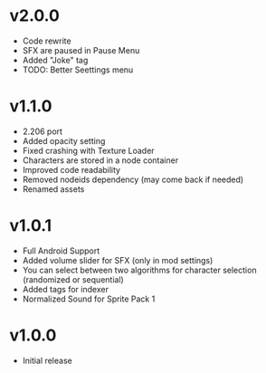# v2.0.0

 * Code rewrite
 * SFX are paused in Pause Menu
 * Added "Joke" tag
 * TODO: Better Seettings menu

# v1.1.0

 * 2.206 port
 * Added opacity setting
 * Fixed crashing with Texture Loader
 * Characters are stored in a node container
 * Improved code readability
 * Removed nodeids dependency (may come back if needed)
 * Renamed assets

# v1.0.1

 * Full Android Support
 * Added volume slider for SFX (only in mod settings)
 * You can select between two algorithms for character selection (randomized or sequential)
 * Added tags for indexer
 * Normalized Sound for Sprite Pack 1

# v1.0.0

 * Initial release
